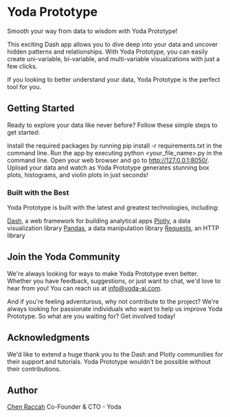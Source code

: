 # Yoda Prototype

Smooth your way from data to wisdom with Yoda Prototype!

This exciting Dash app allows you to dive deep into your data and uncover hidden patterns and relationships. With Yoda Prototype, you can easily create uni-variable, bi-variable, and multi-variable visualizations with just a few clicks.

If you looking to better understand your data, Yoda Prototype is the perfect tool for you.


## Getting Started
Ready to explore your data like never before? Follow these simple steps to get started:

Install the required packages by running pip install -r requirements.txt in the command line.
Run the app by executing python <your_file_name>.py in the command line.
Open your web browser and go to http://127.0.0.1:8050/.
Upload your data and watch as Yoda Prototype generates stunning box plots, histograms, and violin plots in just seconds!


### Built with the Best
Yoda Prototype is built with the latest and greatest technologies, including:

[Dash]([url](https://dash.plotly.com/)), a web framework for building analytical apps
[Plotly]([url](https://plotly.com/)), a data visualization library
[Pandas]([url](https://pandas.pydata.org/)), a data manipulation library
[Requests]([url](https://docs.python-requests.org/en/latest/)), an HTTP library


## Join the Yoda Community
We're always looking for ways to make Yoda Prototype even better. Whether you have feedback, suggestions, or just want to chat, we'd love to hear from you! You can reach us at info@yoda-ai.com.

And if you're feeling adventurous, why not contribute to the project? We're always looking for passionate individuals who want to help us improve Yoda Prototype. So what are you waiting for? Get involved today!


## Acknowledgments
We'd like to extend a huge thank you to the Dash and Plotly communities for their support and tutorials. Yoda Prototype wouldn't be possible without their contributions.


## Author
[Chen Raccah]([url](https://github.com/chenraccah))  Co-Founder & CTO - Yoda

